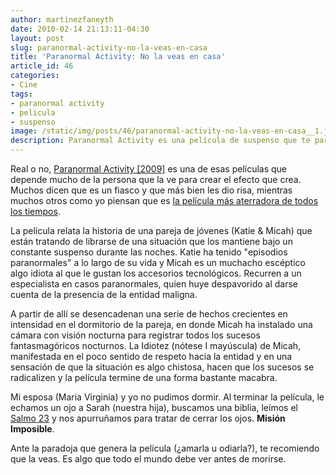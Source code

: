 ```yaml
---
author: martinezfaneyth
date: 2010-02-14 21:13:11-04:30
layout: post
slug: paranormal-activity-no-la-veas-en-casa
title: 'Paranormal Activity: No la veas en casa'
article_id: 46
categories:
- Cine
tags:
- paranormal activity
- pelicula
- suspenso
image: /static/img/posts/46/paranormal-activity-no-la-veas-en-casa__1.jpg
description: Paranormal Activity es una película de suspenso que te parará los pelos de punta.
---
```


Real o no, [Paranormal Activity \[2009\]](http://es.wikipedia.org/wiki/Actividad_paranormal_%28pel%C3%ADcula%29) es una de esas películas que depende mucho de la persona que la ve para crear el efecto que crea. Muchos dicen que es un fiasco y que más bien les dio risa, mientras muchos otros como yo piensan que es [la película más aterradora de todos los tiempos](http://extracine.com/2010/02/paranormal-activity-causa-convulsiones-a-los-ninos-italianos).

La película relata la historia de una pareja de jóvenes (Katie & Micah) que están tratando de librarse de una situación que los mantiene bajo un constante suspenso durante las noches. Katie ha tenido "episodios paranormales" a lo largo de su vida y Micah es un muchacho escéptico algo idiota al que le gustan los accesorios tecnológicos. Recurren a un especialista en casos paranormales, quien huye despavorido al darse cuenta de la presencia de la entidad maligna.

A partir de allí se desencadenan una serie de hechos crecientes en intensidad en el dormitorio de la pareja, en donde Micah ha instalado una cámara con visión nocturna para registrar todos los sucesos fantasmagóricos nocturnos. La Idiotez (nótese I mayúscula) de Micah, manifestada en el poco sentido de respeto hacia la entidad y en una sensación de que la situación es algo chistosa, hacen que los sucesos se radicalizen y la película termine de una forma bastante macabra.

Mi esposa (Maria Virginia) y yo no pudimos dormir. Al terminar la película, le echamos un ojo a Sarah (nuestra hija), buscamos una biblia, leímos el [Salmo 23](http://www.acharia.org/oraciones/salmo_23.htm) y nos apurruñamos para tratar de cerrar los ojos. **Misión Imposible**.

Ante la paradoja que genera la película (¿amarla u odiarla?), te recomiendo que la veas. Es algo que todo el mundo debe ver antes de morirse.

<span class="youtube" data-youtube-id="F_UxLEqd074"></span>
